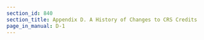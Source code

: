 ```yaml
---
section_id: 840
section_title: Appendix D. A History of Changes to CRS Credits
page_in_manual: D-1
---
```

